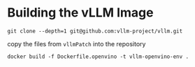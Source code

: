 # Building the vLLM Image

    git clone --depth=1 git@github.com:vllm-project/vllm.git

copy the files from `vllmPatch` into the repository

    docker build -f Dockerfile.openvino -t vllm-openvino-env .
